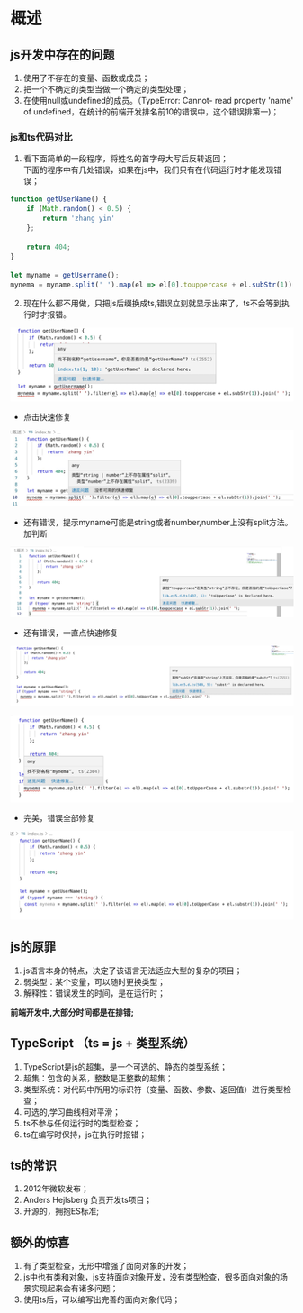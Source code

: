 # 概述

## js开发中存在的问题
1. 使用了不存在的变量、函数或成员；
2. 把一个不确定的类型当做一个确定的类型处理；
3. 在使用null或undefined的成员。（TypeError: Cannot- read property 'name' of undefined，在统计的前端开发排名前10的错误中，这个错误排第一)；

### js和ts代码对比
1. 看下面简单的一段程序，将姓名的首字母大写后反转返回；  
下面的程序中有几处错误，如果在js中，我们只有在代码运行时才能发现错误；  
```javascript
function getUserName() {
    if (Math.random() < 0.5) {
        return 'zhang yin'
    };

    return 404;
}

let myname = getUsername();
mynema = myname.split(' ').map(el => el[0].touppercase + el.subStr(1)).join(' ');
```
2. 现在什么都不用做，只把js后缀换成ts,错误立刻就显示出来了，ts不会等到执行时才报错。

![ts代码](./imgs/1.jpg)

- 点击快速修复

![ts代码](./imgs/2.jpg)

- 还有错误，提示myname可能是string或者number,number上没有split方法。加判断

![ts代码](./imgs/3.png)

- 还有错误，一直点快速修复

![ts代码](./imgs/4.png)

![ts代码](./imgs/5.jpg)

- 完美，错误全部修复

![ts代码](./imgs/6.jpg)


## js的原罪
1. js语言本身的特点，决定了该语言无法适应大型的复杂的项目；
2. 弱类型：某个变量，可以随时更换类型；
3. 解释性：错误发生的时间，是在运行时；

**前端开发中,大部分时间都是在排错;**

## TypeScript （ts = js + 类型系统）

1. TypeScript是js的超集，是一个可选的、静态的类型系统；  
2. 超集：包含的关系，整数是正整数的超集；
3. 类型系统：对代码中所用的标识符（变量、函数、参数、返回值）进行类型检查；
4. 可选的,学习曲线相对平滑；
5. ts不参与任何运行时的类型检查；
6. ts在编写时保持，js在执行时报错；

## ts的常识
1. 2012年微软发布；
2. Anders Hejlsberg 负责开发ts项目；
3. 开源的，拥抱ES标准;


## 额外的惊喜
1. 有了类型检查，无形中增强了面向对象的开发；
2. js中也有类和对象，js支持面向对象开发，没有类型检查，很多面向对象的场景实现起来会有诸多问题；
3. 使用ts后，可以编写出完善的面向对象代码；